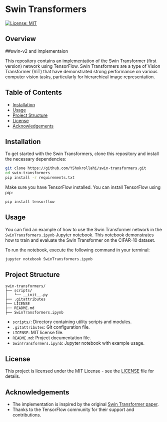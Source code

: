 
# Swin Transformers

[![License: MIT](https://img.shields.io/badge/License-MIT-yellow.svg)](https://opensource.org/licenses/MIT)

## Overview
##swin-v2 and implementaion

This repository contains an implementation of the Swin Transformer (first version) network using TensorFlow. Swin Transformers are a type of Vision Transformer (ViT) that have demonstrated strong performance on various computer vision tasks, particularly for hierarchical image representation.

## Table of Contents

- [Installation](#installation)
- [Usage](#usage)
- [Project Structure](#project-structure)
- [License](#license)
- [Acknowledgements](#acknowledgements)

## Installation

To get started with the Swin Transformers, clone this repository and install the necessary dependencies:

```bash
git clone https://github.com/YShokrollahi/swin-transformers.git
cd swin-transformers
pip install -r requirements.txt
```

Make sure you have TensorFlow installed. You can install TensorFlow using pip:

```bash
pip install tensorflow
```

## Usage

You can find an example of how to use the Swin Transformer network in the `SwinTransformers.ipynb` Jupyter notebook. This notebook demonstrates how to train and evaluate the Swin Transformer on the CIFAR-10 dataset.

To run the notebook, execute the following command in your terminal:

```bash
jupyter notebook SwinTransformers.ipynb
```

## Project Structure

```
swin-transformers/
├── scripts/
│   └── __init__.py
├── .gitattributes
├── LICENSE
├── README.md
├── SwinTransformers.ipynb
```

- `scripts/`: Directory containing utility scripts and modules.
- `.gitattributes`: Git configuration file.
- `LICENSE`: MIT license file.
- `README.md`: Project documentation file.
- `SwinTransformers.ipynb`: Jupyter notebook with example usage.

## License

This project is licensed under the MIT License - see the [LICENSE](LICENSE) file for details.

## Acknowledgements

- The implementation is inspired by the original [Swin Transformer paper](https://arxiv.org/abs/2103.14030).
- Thanks to the TensorFlow community for their support and contributions.
